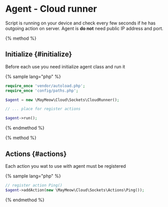 # Agent - Cloud runner

Script is running on your device and check every few seconds if he has outgoing action on server. Agent is __do not__ need public IP address and port.

{% method %}
## Initialize {#initialize}

Before each use you need initialize agent class and run it

{% sample lang="php" %}
```php
require_once 'vendor/autoload.php';
require_once 'config/paths.php';

$agent = new \MayMeow\Cloud\Sockets\CloudRunner();

// ... place for register actions

$agent->run();
```

{% endmethod %}


{% method %}
## Actions {#actions}

Each action you wat to use with agent must be registered

{% sample lang="php" %}
```php
// register action Ping()
$agent->addAction(new \MayMeow\Cloud\Sockets\Actions\Ping());
```

{% endmethod %}
